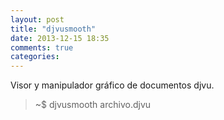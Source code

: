 ```yaml
---
layout: post
title: "djvusmooth"
date: 2013-12-15 18:35
comments: true
categories: 
---
```

Visor y manipulador gráfico de documentos djvu.

>~$ djvusmooth archivo.djvu

